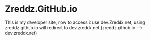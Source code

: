 # Zreddz.GitHub.io
This is my developer site, now to access it use dev.Zreddx.net, using zreddz.github.io will redirect to dev.zreddx.net (zreddz.github.io --> dev.zreddx.net)
